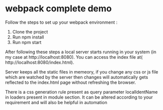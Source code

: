 # webpack complete demo
Follow the steps to set up your webpack environment :
  1) Clone the project
  2) Run npm install
  3) Run npm start

After following these steps a local server starts running in your system (in my case at http://localhost:8080). You can access the index file at( http://localhost:8080/index.html).

Server keeps all the static files in memeory, if you change any css or js file which are watched by the server then changes will automatically gets reflected to the index.html page without refreshing the browser.

There is a css generation rule present as query parameter localIdentName in loaders present in module section. It can be altered according to your requirement and will also be helpful in automation







